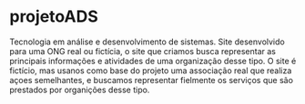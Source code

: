 # projetoADS
 Tecnologia em análise e desenvolvimento de sistemas.
 Site desenvolvido para uma ONG real ou fictícia, o site que criamos busca representar as principais informações e atividades de uma organização desse tipo.
 O site é fictício, mas usanos como base do projeto uma associação real que realiza açoes semelhantes,  e buscamos representar fielmente os serviços que são prestados por organições desse tipo.

